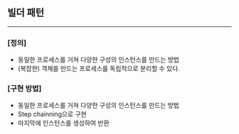 ## 빌더 패턴

---

### [정의]

- 동일한 프로세스를 거쳐 다양한 구성의 인스턴스를 만드는 방법
- (복잡한) 객체를 만드는 프로세스를 독립적으로 분리할 수 있다.

### [구현 방법]

- 동일한 프로세스를 거쳐 다양한 구성의 인스턴스를 만드는 방법
- Step chainning으로 구현
- 마지막에 인스턴스를 생성하여 반환